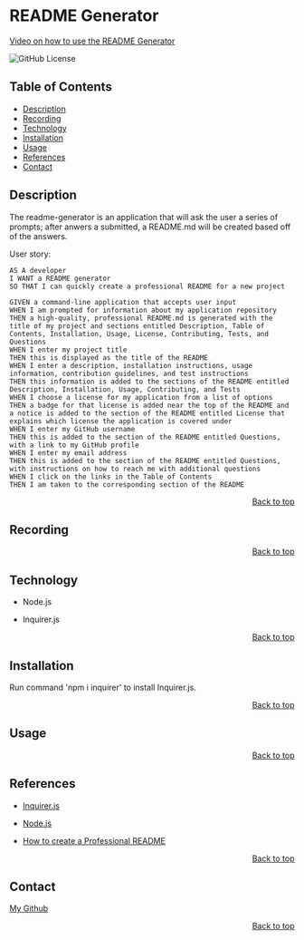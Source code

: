 <h1 id='title'> README Generator </h1>

[Video on how to use the README Generator](https://drive.google.com/file/d/1T2GByEEoVnrp9pbNWBRqWFAhIasHS7vA/view)

![GitHub License](https://img.shields.io/badge/license-MIT-blue.svg)

<h2 id='contents'> Table of Contents</h2>

* [Description](#description)
* [Recording](#recording)
* [Technology](#technology)
* [Installation](#installation)
* [Usage](#usage)
* [References](#references)
* [Contact](#contact)

<h2 id='description'> Description</h2>

The readme-generator is an application that will ask the user a series of prompts; after anwers a submitted, a README.md will be created based off of the answers.

User story:

```
AS A developer
I WANT a README generator
SO THAT I can quickly create a professional README for a new project
```

```
GIVEN a command-line application that accepts user input
WHEN I am prompted for information about my application repository
THEN a high-quality, professional README.md is generated with the title of my project and sections entitled Description, Table of Contents, Installation, Usage, License, Contributing, Tests, and Questions
WHEN I enter my project title
THEN this is displayed as the title of the README
WHEN I enter a description, installation instructions, usage information, contribution guidelines, and test instructions
THEN this information is added to the sections of the README entitled Description, Installation, Usage, Contributing, and Tests
WHEN I choose a license for my application from a list of options
THEN a badge for that license is added near the top of the README and a notice is added to the section of the README entitled License that explains which license the application is covered under
WHEN I enter my GitHub username
THEN this is added to the section of the README entitled Questions, with a link to my GitHub profile
WHEN I enter my email address
THEN this is added to the section of the README entitled Questions, with instructions on how to reach me with additional questions
WHEN I click on the links in the Table of Contents
THEN I am taken to the corresponding section of the README
```

<p style='text-align: right;'><a href='#title'>Back to top</a></p>

<h2 id='recording'> Recording</h2>

<p style='text-align: right;'><a href='#title'>Back to top</a></p>

<h2 id='technology'> Technology</h2>

- Node.js

- Inquirer.js

<p style='text-align: right;'><a href='#title'>Back to top</a></p>

<h2 id='installation'> Installation</h2>

Run command 'npm i inquirer' to install Inquirer.js.

<p style='text-align: right;'><a href='#title'>Back to top</a></p>

<h2 id='usage'> Usage</h2>

<p style='text-align: right;'><a href='#title'>Back to top</a></p>

<h2 id='references'> References</h2>

- [Inquirer.js](https://www.npmjs.com/package/inquirer)

- [Node.js](https://nodejs.org/en/docs/)

- [How to create a Professional README](https://coding-boot-camp.github.io/full-stack/github/professional-readme-guide)


<p style='text-align: right;'><a href='#title'>Back to top</a></p>

<h2 id='contact'> Contact </h2>

[My Github](https://github.com/Caleeeb?tab=repositories)

<p style='text-align: right;'><a href='#title'>Back to top</a></p>













